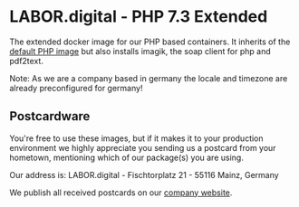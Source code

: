 # LABOR.digital - PHP 7.3 Extended

The extended docker image for our PHP based containers. It inherits of the [default PHP image](https://github.com/labor-digital/docker-base-images/tree/php73) but also installs imagik, the soap client for php and pdf2text.

Note: As we are a company based in germany the locale and timezone are already preconfigured for germany!

## Postcardware
You're free to use these images, but if it makes it to your production environment we highly appreciate you sending us a postcard from your hometown, mentioning which of our package(s) you are using.

Our address is: LABOR.digital - Fischtorplatz 21 - 55116 Mainz, Germany

We publish all received postcards on our [company website](https://labor.digital).